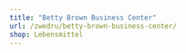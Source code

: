 ```yaml
---
title: "Betty Brown Business Center"
url: /zwedru/betty-brown-business-center/
shop: Lebensmittel
---
```

